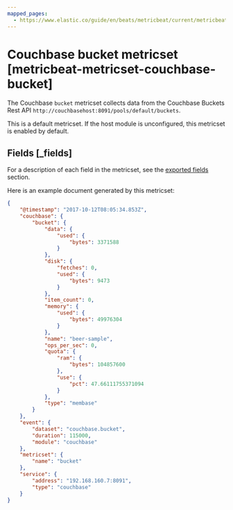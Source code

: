```yaml
---
mapped_pages:
  - https://www.elastic.co/guide/en/beats/metricbeat/current/metricbeat-metricset-couchbase-bucket.html
---
```


<!-- This file is generated! See scripts/docs_collector.py -->

# Couchbase bucket metricset [metricbeat-metricset-couchbase-bucket]

The Couchbase `bucket` metricset collects data from the Couchbase Buckets Rest API `http://couchbasehost:8091/pools/default/buckets`.

This is a default metricset. If the host module is unconfigured, this metricset is enabled by default.

## Fields [_fields]

For a description of each field in the metricset, see the [exported fields](/reference/metricbeat/exported-fields-couchbase.md) section.

Here is an example document generated by this metricset:

```json
{
    "@timestamp": "2017-10-12T08:05:34.853Z",
    "couchbase": {
        "bucket": {
            "data": {
                "used": {
                    "bytes": 3371588
                }
            },
            "disk": {
                "fetches": 0,
                "used": {
                    "bytes": 9473
                }
            },
            "item_count": 0,
            "memory": {
                "used": {
                    "bytes": 49976304
                }
            },
            "name": "beer-sample",
            "ops_per_sec": 0,
            "quota": {
                "ram": {
                    "bytes": 104857600
                },
                "use": {
                    "pct": 47.66111755371094
                }
            },
            "type": "membase"
        }
    },
    "event": {
        "dataset": "couchbase.bucket",
        "duration": 115000,
        "module": "couchbase"
    },
    "metricset": {
        "name": "bucket"
    },
    "service": {
        "address": "192.168.160.7:8091",
        "type": "couchbase"
    }
}
```
